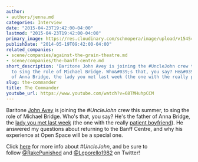 ```yaml
---
author:
- authors/jenna.md
categories: Interview
date: "2015-04-23T19:42:00-04:00"
lastmod: "2015-04-23T19:42:00-04:00"
primary_image: https://res.cloudinary.com/schmopera/image/upload/v1545409169/media/webhook-uploads/1429832451207/john-avey-2-680x1024.jpg.jpg
publishDate: "2014-05-19T09:42:00-04:00"
related_companies:
- scene/companies/against-the-grain-theatre.md
- scene/companies/the-banff-centre.md
short_description: 'Baritone John Avey is joining the #UncleJohn crew this summer,
  to sing the role of Michael Bridge. Who&#039;s that, you say? He&#039;s the father
  of Anna Bridge, the lady you met last week (the one with the really patient boyfriend).'
slug: the-commander
title: The Commander
youtube_url: https://www.youtube.com/watch?v=68TMHuhpCCM
---
```


Baritone [John Avey](http://www.deanartists.com/vocal/baritone/john-avey) is joining the #_UncleJohn_ crew this summer, to sing the role of Michael Bridge. Who's that, you say? He's the father of Anna Bridge, the [lady you met last week](/anna/) (the one with the really [patient boyfriend](/ottavio/)). He answered my questions about returning to the Banff Centre, and why his experience at Open Space will be a special one.

Click [here](https://www.facebook.com/events/1494928980723400/?ref_dashboard_filter=upcoming) for more info about #_UncleJohn_, and be sure to follow [@RakePunished](https://twitter.com/RakePunished) and [@Leporello1982](https://twitter.com/Leporello1982) on Twitter!
